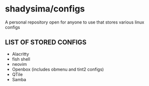 # shadysima/configs

A personal repository open for anyone to use that stores various linux configs

## LIST OF STORED CONFIGS
* Alacritty
* fish shell
* neovim
* Openbox (includes obmenu and tint2 configs)
* QTile
* Samba
